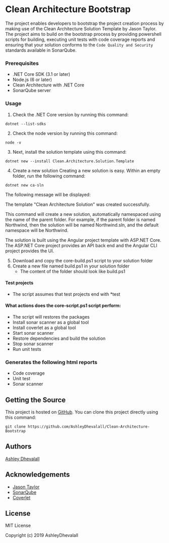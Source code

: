 # Clean Architecture Bootstrap
The project enables developers to bootstrap the project creation process by making use of the Clean Architecture Solution Template by Jason Taylor. The project aims to build on the bootstrap process by providing powershell scripts for building, executing unit tests with code coverage reports and ensuring that your solution conforms to the `Code Quality and Security` standards available in SonarQube.

### Prerequisites
* .NET Core SDK (3.1 or later)
* Node.js (6 or later)
* Clean Architecture with .NET Core
* SonarQube server

### Usage
1. Check the .NET Core version by running this command:
```
dotnet --list-sdks
```

2. Check the node version by running this command:
```
node -v
```

3. Next, install the solution template using this command:
```
dotnet new --install Clean.Architecture.Solution.Template
```

4. Create a new solution
Creating a new solution is easy. Within an empty folder, run the following command:
```
dotnet new ca-sln
```
The following message will be displayed:

The template "Clean Architecture Solution" was created successfully.

This command will create a new solution, automatically namespaced using the name of the parent folder. For example, if the parent folder is named Northwind, then the solution will be named Northwind.sln, and the default namespace will be Northwind.

The solution is built using the Angular project template with ASP.NET Core. The ASP.NET Core project provides an API back end and the Angular CLI project provides the UI.

5. Download and copy the core-build.ps1 script to your solution folder
6. Create a new file named build.ps1 in your solution folder
   * The content of the folder should look like build.ps1

#### Test projects
* The script assumes that test projects end with *test

#### What actions does the core-script.ps1 script perform:
* The script will restores the packages
* Install sonar scanner as a global tool
* Install coverlet as a global tool
* Start sonar scanner
* Restore dependencies and build the solution
* Stop sonar scanner
* Run unit tests

### Generates the following html reports
* Code coverage
* Unit test
* Sonar scanner

## Getting the Source

This project is hosted on [GitHub](https://github.com/AshleyDhevalall/Clean-Architecture-Bootstrap). You can clone this project directly using this command:
```
git clone https://github.com/AshleyDhevalall/Clean-Architecture-Bootstrap
```

## Authors

[Ashley Dhevalall](https://github.com/AshleyDhevalall)

## Acknowledgements

* [Jason Taylor](https://jasontaylor.dev/clean-architecture-getting-started/)
* [SonarQube](<http://nunit.org>)
* [Coverlet](<https://github.com/gurock/testrail-api>)

## License

MIT License

Copyright (c) 2019 AshleyDhevalall
